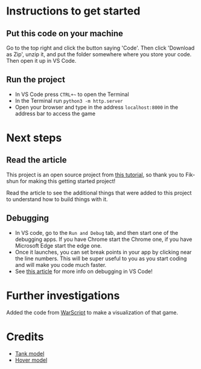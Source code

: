 # Instructions to get started

## Put this code on your machine

Go to the top right and click the button saying 'Code'. Then click 'Download as Zip', unzip it, and put the folder somewhere where you store your code. Then open it up in VS Code.

## Run the project 

- In VS Code press `CTRL+~` to open the Terminal 
- In the Terminal run `python3 -m http.server`
- Open your browser and type in the address `localhost:8000` in the address bar to access the game

# Next steps

## Read the article

This project is an open source project from [this tutorial](https://javascript.plainenglish.io/three-js-tutorial-to-build-your-first-browser-game-ae34bb0d351d), so thank you to Fik-shun for making this getting started project!

Read the article to see the additional things that were added to this project to understand how to build things with it.

## Debugging 

- In VS code, go to the `Run and Debug` tab, and then start one of the debugging apps. If you have Chrome start the Chrome one, if you have Microsoft Edge start the edge one.
- Once it launches, you can set break points in your app by clicking near the line numbers. This will be super useful to you as you start coding and will make you code much faster.
- See [this article](https://code.visualstudio.com/Docs/editor/debugging) for more info on debugging in VS Code!

# Further investigations

Added the code from [WarScript](https://github.com/jakewalker56/WarScript) to make a visualization of that game.

# Credits

- [Tank model](https://www.thingiverse.com/thing:4827334/files)
- [Hover model](https://www.thingiverse.com/thing:1684577/files)